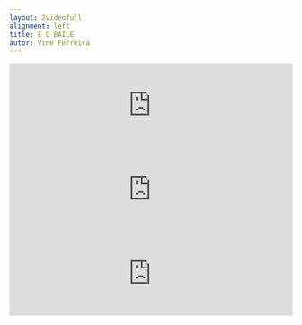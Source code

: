 ```yaml
---
layout: 2videofull
alignment: left
title: É O BAILE
autor: Vine Ferreira
---
```


<div style="clear: both"><iframe src="https://player.vimeo.com/video/238986537?color=ff0179&title=0&byline=0&portrait=0" width="100%" frameborder="0" webkitallowfullscreen mozallowfullscreen allowfullscreen></iframe></div>
<div style="clear: both"><iframe src="https://player.vimeo.com/video/238986565?color=ff0179&title=0&byline=0&portrait=0" width="100%" frameborder="0" webkitallowfullscreen mozallowfullscreen allowfullscreen></iframe></div>
<div style="clear: both"><iframe src="https://player.vimeo.com/video/238986524?color=ff0179&title=0&byline=0&portrait=0" width="100%" frameborder="0" webkitallowfullscreen mozallowfullscreen allowfullscreen></iframe></div>
